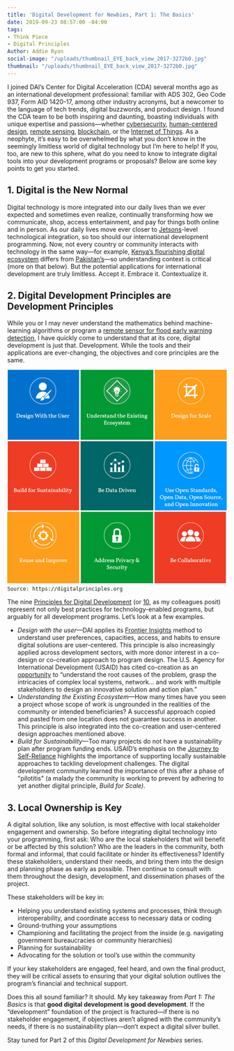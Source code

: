 ```yaml
---
title: 'Digital Development for Newbies, Part 1: The Basics'
date: 2019-09-23 08:57:00 -04:00
tags:
- Think Piece
- Digital Principles
Author: Addie Ryan
social-image: "/uploads/thumbnail_EYE_back_view_2017-3272b0.jpg"
thumbnail: "/uploads/thumbnail_EYE_back_view_2017-3272b0.jpg"
---
```


I joined DAI’s Center for Digital Acceleration (CDA) several months ago as an international development professional: familiar with ADS 302, Geo Code 937, Form AID 1420-17, among other industry acronyms, but a newcomer to the language of tech trends, digital buzzwords, and product design. I found the CDA team to be both inspiring and daunting, boasting individuals with unique expertise and passions—whether [cybersecurity](https://dai-global-digital.com/tags/?tag=cyber-security-series), [human-centered design](https://dai-global-digital.com/tags/?tag=human-centered-design), [remote sensing](https://dai-global-digital.com/tags/?tag=remote-sensing-series), [blockchain](https://dai-global-digital.com/tags/?tag=blockchain-serieshttps://dai-global-digital.com/tags/?tag=blockchain-series), or the [Internet of Things](https://dai-global-digital.com/what-good-is-the-internet-of-things-to-people-who-dont-have-internet.html). As a neophyte, it’s easy to be overwhelmed by what you don’t know in the seemingly limitless world of digital technology but I’m here to help! If you, too, are new to this sphere, what do you need to know to integrate digital tools into your development programs or proposals? Below are some key points to get you started.

<!--more-->

## 1. Digital is the New Normal

Digital technology is more integrated into our daily lives than we ever expected and sometimes even realize, continually transforming how we communicate, shop, access entertainment, and pay for things both online and in person. As our daily lives move ever closer to [Jetsons](https://www.digitaltrends.com/home/evaluating-smart-home-technology-from-the-jetsons/)-level technological integration, so too should our international development programming. Now, not every country or community interacts with technology in the same way—for example, [Kenya’s flourishing digital ecosystem](https://dai-global-digital.com/applying-the-principles-for-digital-development-in-a-flourishing-digital-ecosystem.html) differs from [Pakistan’s](https://www.weforum.org/agenda/2018/11/pakistan-s-digital-revolution-is-happening-faster-than-you-think/)—so understanding context is critical (more on that below). But the potential applications for international development are truly limitless. Accept it. Embrace it. Contextualize it.

## 2. Digital Development Principles are Development Principles

While you or I may never understand the mathematics behind machine-learning algorithms or program a [remote sensor for flood early warning detection](https://www.dai.com/our-work/solutions/dai-maker-lab), I have quickly come to understand that at its core, digital development is just that. Development. While the tools and their applications are ever-changing, the objectives and core principles are the same.

![principles image.png](/uploads/principles%20image.png)`Source: https://digitalprinciples.org`

The nine [Principles for Digital Development](https://digitalprinciples.org/) (or [10](https://dai-global-digital.com/the-missing-digital-principle-educate-the-user.html), as my colleagues posit) represent not only best practices for technology-enabled programs, but arguably for all development programs. Let’s look at a few examples.

* *Design with the user*—DAI applies its [Frontier Insights](https://www.dai.com/our-work/solutions/digital-acceleration-solutions/insights-for-emerging-markets) method to understand user preferences, capacities, access, and habits to ensure digital solutions are user-centered. This principle is also increasingly applied across development sectors, with more donor interest in a co-design or co-creation approach to program design. The U.S. Agency for International Development (USAID) has cited co-creation as an [opportunity](https://www.google.com/url?sa=t&source=web&rct=j&url=https://www.usaid.gov/sites/default/files/documents/1868/Co-Creation-Discussion-Note-Final-External-May-31-2017.pdf&ved=2ahUKEwiPvcPEyOLkAhUFh-AKHch9A28QFjABegQIChAG&usg=AOvVaw3Bm91VWdcjudlB5wsisjQ7) to “understand the root causes of the problem, grasp the intricacies of complex local systems, network… and work with multiple stakeholders to design an innovative solution and action plan.”
* *Understanding the Existing Ecosystem*—How many times have you seen a project whose scope of work is ungrounded in the realities of the community or intended beneficiaries? A successful approach copied and pasted from one location does not guarantee success in another. This principle is also integrated into the co-creation and user-centered design approaches mentioned above.
* *Build for Sustainability*—Too many projects do not have a sustainability plan after program funding ends. USAID’s emphasis on the [Journey to Self-Reliance](https://www.usaid.gov/selfreliance) highlights the importance of supporting locally sustainable approaches to tackling development challenges. The digital development community learned the importance of this after a phase of "pilotitis" (a malady the community is working to prevent by adhering to yet another digital principle, *Build for Scale)*.

## 3. Local Ownership is Key

A digital solution, like any solution, is most effective with local stakeholder engagement and ownership. So before integrating digital technology into your programming, first ask: Who are the local stakeholders that will benefit or be affected by this solution? Who are the leaders in the community, both formal and informal, that could facilitate or hinder its effectiveness? Identify these stakeholders, understand their needs, and bring them into the design and planning phase as early as possible. Then continue to consult with them throughout the design, development, and dissemination phases of the project.

These stakeholders will be key in:

* Helping you understand existing systems and processes, think through interoperability, and coordinate access to necessary data or coding
* Ground-truthing your assumptions
* Championing and facilitating the project from the inside (e.g. navigating government bureaucracies or community hierarchies)
* Planning for sustainability
* Advocating for the solution or tool’s use within the community

If your key stakeholders are engaged, feel heard, and own the final product, they will be critical assets to ensuring that your digital solution outlives the program’s financial and technical support.

Does this all sound familiar? It should. My key takeaway from *Part 1: The Basics* is that **good digital development is good development**. If the “development” foundation of the project is fractured—if there is no stakeholder engagement, if objectives aren’t aligned with the community’s needs, if there is no sustainability plan—don’t expect a digital silver bullet.

Stay tuned for Part 2 of this *Digital Development for Newbies* series.